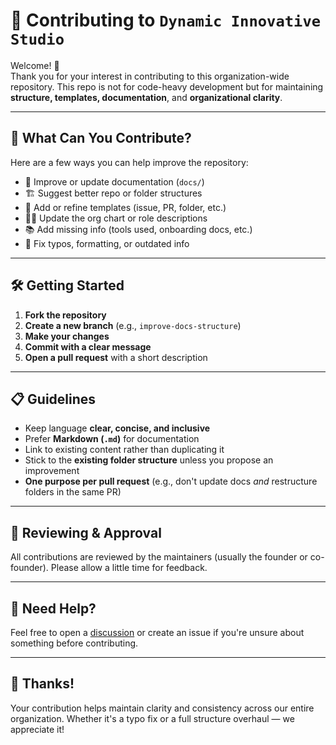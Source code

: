 # 🤝 Contributing to `Dynamic Innovative Studio`

Welcome! 👋  
Thank you for your interest in contributing to this organization-wide repository. This repo is not for code-heavy development but for maintaining **structure, templates, documentation**, and **organizational clarity**.

---

## 🧠 What Can You Contribute?

Here are a few ways you can help improve the repository:

- 📝 Improve or update documentation (`docs/`)
- 🏗️ Suggest better repo or folder structures
- 🧾 Add or refine templates (issue, PR, folder, etc.)
- 🧑‍💼 Update the org chart or role descriptions
- 📚 Add missing info (tools used, onboarding docs, etc.)
- 🧹 Fix typos, formatting, or outdated info

---

## 🛠️ Getting Started

1. **Fork the repository**  
2. **Create a new branch** (e.g., `improve-docs-structure`)
3. **Make your changes**
4. **Commit with a clear message**
5. **Open a pull request** with a short description

---

## 📋 Guidelines

- Keep language **clear, concise, and inclusive**
- Prefer **Markdown (`.md`)** for documentation
- Link to existing content rather than duplicating it
- Stick to the **existing folder structure** unless you propose an improvement
- **One purpose per pull request** (e.g., don't update docs *and* restructure folders in the same PR)

---

## 🧪 Reviewing & Approval

All contributions are reviewed by the maintainers (usually the founder or co-founder). Please allow a little time for feedback.

---

## 💬 Need Help?

Feel free to open a [discussion](https://github.com/Dynamic-Innovative-Studio/org-repo/discussions) or create an issue if you're unsure about something before contributing.

---

## 🙌 Thanks!

Your contribution helps maintain clarity and consistency across our entire organization. Whether it's a typo fix or a full structure overhaul — we appreciate it!

